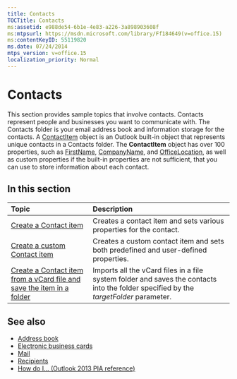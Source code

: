 ```yaml
---
title: Contacts
TOCTitle: Contacts
ms:assetid: e988de54-6b1e-4e83-a226-3a898903608f
ms:mtpsurl: https://msdn.microsoft.com/library/Ff184649(v=office.15)
ms:contentKeyID: 55119820
ms.date: 07/24/2014
mtps_version: v=office.15
localization_priority: Normal
---
```


# Contacts

This section provides sample topics that involve contacts. Contacts represent people and businesses you want to communicate with. The Contacts folder is your email address book and information storage for the contacts. A [ContactItem](https://msdn.microsoft.com/library/bb644956\(v=office.15\)) object is an Outlook built-in object that represents unique contacts in a Contacts folder. The **ContactItem** object has over 100 properties, such as [FirstName](https://msdn.microsoft.com/library/bb652965\(v=office.15\)), [CompanyName](https://msdn.microsoft.com/library/bb610212\(v=office.15\)), and [OfficeLocation](https://msdn.microsoft.com/library/bb647145\(v=office.15\)), as well as custom properties if the built-in properties are not sufficient, that you can use to store information about each contact.

## In this section

|Topic|Description|
|:----|:----------|
|[Create a Contact item](how-to-create-a-contact-item.md)  |Creates a contact item and sets various properties for the contact.|
|[Create a custom Contact item](how-to-create-a-custom-contact-item.md)  |Creates a custom contact item and sets both predefined and user-defined properties.|
|[Create a Contact item from a vCard file and save the item in a folder](how-to-create-a-contact-item-from-a-vcard-file-and-save-the-item-in-a-folder.md)  |Imports all the vCard files in a file system folder and saves the contacts into the folder specified by the *targetFolder* parameter.|

## See also

- [Address book](address-book.md)
- [Electronic business cards](electronic-business-cards.md)
- [Mail](mail.md)
- [Recipients](recipients.md)
- [How do I... (Outlook 2013 PIA reference)](how-do-i-outlook-2013-pia-reference.md)

